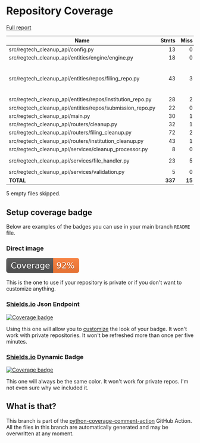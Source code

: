 # Repository Coverage

[Full report](https://htmlpreview.github.io/?https://github.com/cfpb/regtech-cleanup-api/blob/python-coverage-comment-action-data/htmlcov/index.html)

| Name                                                          |    Stmts |     Miss |   Branch |   BrPart |   Cover |   Missing |
|-------------------------------------------------------------- | -------: | -------: | -------: | -------: | ------: | --------: |
| src/regtech\_cleanup\_api/config.py                           |       13 |        0 |        2 |        1 |     93% |    12->15 |
| src/regtech\_cleanup\_api/entities/engine/engine.py           |       18 |        0 |        0 |        0 |    100% |           |
| src/regtech\_cleanup\_api/entities/repos/filing\_repo.py      |       43 |        3 |       10 |        5 |     85% |26->29, 42->exit, 59, 71, 79 |
| src/regtech\_cleanup\_api/entities/repos/institution\_repo.py |       28 |        2 |        4 |        2 |     88% |    30, 45 |
| src/regtech\_cleanup\_api/entities/repos/submission\_repo.py  |       22 |        0 |        4 |        0 |    100% |           |
| src/regtech\_cleanup\_api/main.py                             |       30 |        1 |        2 |        1 |     94% |        60 |
| src/regtech\_cleanup\_api/routers/cleanup.py                  |       32 |        1 |        4 |        1 |     94% |        57 |
| src/regtech\_cleanup\_api/routers/filing\_cleanup.py          |       72 |        2 |        4 |        2 |     95% |   35, 140 |
| src/regtech\_cleanup\_api/routers/institution\_cleanup.py     |       43 |        1 |        4 |        1 |     96% |        40 |
| src/regtech\_cleanup\_api/services/cleanup\_processor.py      |        8 |        0 |        0 |        0 |    100% |           |
| src/regtech\_cleanup\_api/services/file\_handler.py           |       23 |        5 |        4 |        1 |     78% |16-17, 26-33 |
| src/regtech\_cleanup\_api/services/validation.py              |        5 |        0 |        2 |        0 |    100% |           |
|                                                     **TOTAL** |  **337** |   **15** |   **40** |   **14** | **92%** |           |

5 empty files skipped.


## Setup coverage badge

Below are examples of the badges you can use in your main branch `README` file.

### Direct image

[![Coverage badge](https://raw.githubusercontent.com/cfpb/regtech-cleanup-api/python-coverage-comment-action-data/badge.svg)](https://htmlpreview.github.io/?https://github.com/cfpb/regtech-cleanup-api/blob/python-coverage-comment-action-data/htmlcov/index.html)

This is the one to use if your repository is private or if you don't want to customize anything.

### [Shields.io](https://shields.io) Json Endpoint

[![Coverage badge](https://img.shields.io/endpoint?url=https://raw.githubusercontent.com/cfpb/regtech-cleanup-api/python-coverage-comment-action-data/endpoint.json)](https://htmlpreview.github.io/?https://github.com/cfpb/regtech-cleanup-api/blob/python-coverage-comment-action-data/htmlcov/index.html)

Using this one will allow you to [customize](https://shields.io/endpoint) the look of your badge.
It won't work with private repositories. It won't be refreshed more than once per five minutes.

### [Shields.io](https://shields.io) Dynamic Badge

[![Coverage badge](https://img.shields.io/badge/dynamic/json?color=brightgreen&label=coverage&query=%24.message&url=https%3A%2F%2Fraw.githubusercontent.com%2Fcfpb%2Fregtech-cleanup-api%2Fpython-coverage-comment-action-data%2Fendpoint.json)](https://htmlpreview.github.io/?https://github.com/cfpb/regtech-cleanup-api/blob/python-coverage-comment-action-data/htmlcov/index.html)

This one will always be the same color. It won't work for private repos. I'm not even sure why we included it.

## What is that?

This branch is part of the
[python-coverage-comment-action](https://github.com/marketplace/actions/python-coverage-comment)
GitHub Action. All the files in this branch are automatically generated and may be
overwritten at any moment.